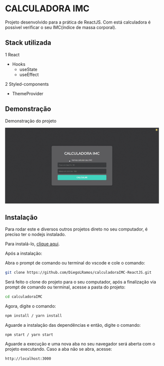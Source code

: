 
# CALCULADORA IMC

Projeto desenvolvido para a prática de ReactJS. 
Com está calculadora é possivel verificar o seu IMC(índice de massa corporal).


## Stack utilizada

1 React
* Hooks
  * useState  
  * useEffect  

2 Styled-components
* ThemeProvider



## Demonstração

Demonstração do projeto

<img src='./src/assets/calculateIMC.gif' alt='Demonstração da calculadora' />


## Instalação

Para rodar este e diversos outros projetos direto no seu computador, 
é preciso ter o nodejs instalado.

Para instalá-lo, [clique aqui](https://nodejs.org/en/).

Após a instalação:

Abra o prompt de comando ou terminal do vscode e cole o comando:

```bash
git clone https://github.com/DiegoLRamos/calculadoraIMC-ReactJS.git

```
Será feito o clone do projeto para o seu computador, após a finalização via prompt de comando ou terminal, acesse a pasta do projeto:

```bash
cd calculadoraIMC
```

Agora, digite o comando: 

```bash
npm install / yarn install
```

Aguarde a instalação das dependências e então, digite o comando:

```bash
npm start / yarn start
```

Aguarde a execução e uma nova aba no seu navegador será aberta com o projeto executando. Caso a aba não se abra, acesse:

```bash
http://localhost:3000 
```
